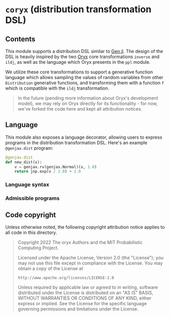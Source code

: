 # `coryx` (distribution transformation DSL)

## Contents

This module supports a distribution DSL similar to [Gen.jl][gen_dist]. The design of the DSL is heavily inspired by the two [Oryx][oryx] core transformations `inverse` and `ildj`, as well as the language which Oryx presents in the `ppl` module.

We utilize these core transformations to support a generative function language which allows sampling the values of random variables from other `Distribution` generative functions, and transforming them with a function `f` which is compatible with the `ildj` transformation.

> In the future (pending more information about Oryx's development model), we may rely on Oryx directly for its functionality - for now, we've forked the code here and kept all attribution notices.

## Language

This module also exposes a language decorator, allowing users to express programs in the distribution transformation DSL. Here's an example `@genjax.dist` program:

```python
@genjax.dist
def new_dist(x):
    v = genjax.rv(genjax.Normal)(x, 1.0)
    return jnp.exp(v / 2.0) + 2.0
```

### Language syntax

### Admissible programs

## Code copyright

Unless otherwise noted, the following copyright attribution notice applies to all code in this directory.

> Copyright 2022 The oryx Authors and the MIT Probabilistic Computing Project.
>
> Licensed under the Apache License, Version 2.0 (the "License");
> you may not use this file except in compliance with the License.
> You may obtain a copy of the License at
>
>     http://www.apache.org/licenses/LICENSE-2.0
>
> Unless required by applicable law or agreed to in writing, software
> distributed under the License is distributed on an "AS IS" BASIS,
> WITHOUT WARRANTIES OR CONDITIONS OF ANY KIND, either express or implied.
> See the License for the specific language governing permissions and
> limitations under the License.

[gen_dist]: https://www.gen.dev/docs/stable/ref/distributions/#dist_dsl-1
[oryx]: https://github.com/jax-ml/oryx
